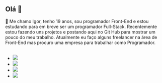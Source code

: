 ## Olá 👋

👨 Me chamo Igor, tenho 19 anos, sou programador Front-End e estou estudando para em breve ser um programador Full-Stack. Recentemente estou fazendo uns projetos e postando aqui no Git Hub para mostrar um pouco do meu trabalho. Atualmente eu faço alguns freelancer na área de Front-End mas procuro uma empresa para trabalhar como Programador.
<br>
<br>
- <img src="https://img.shields.io/badge/HTML5-E34F26?style=for-the-badge&logo=html5&logoColor=white">
- <img src="https://img.shields.io/badge/CSS-239120?&style=for-the-badge&logo=css3&logoColor=white">
- <img src="https://img.shields.io/badge/JavaScript-F7DF1E?style=for-the-badge&logo=javascript&logoColor=black">
- <img src="https://img.shields.io/badge/React-20232A?style=for-the-badge&logo=react&logoColor=61DAFB">
<br>
<br>
